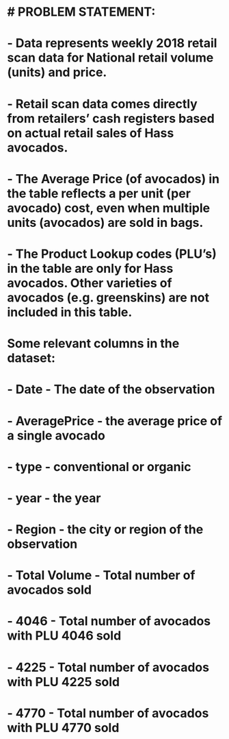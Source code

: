 # # PROBLEM STATEMENT:

# - Data represents weekly 2018 retail scan data for National retail volume (units) and price. 
# - Retail scan data comes directly from retailers’ cash registers based on actual retail sales of Hass avocados. 
# - The Average Price (of avocados) in the table reflects a per unit (per avocado) cost, even when multiple units (avocados) are sold in bags. 
# - The Product Lookup codes (PLU’s) in the table are only for Hass avocados. Other varieties of avocados (e.g. greenskins) are not included in this table.
# 
# Some relevant columns in the dataset:
# 
# - Date - The date of the observation
# - AveragePrice - the average price of a single avocado
# - type - conventional or organic
# - year - the year
# - Region - the city or region of the observation
# - Total Volume - Total number of avocados sold
# - 4046 - Total number of avocados with PLU 4046 sold
# - 4225 - Total number of avocados with PLU 4225 sold
# - 4770 - Total number of avocados with PLU 4770 sold
